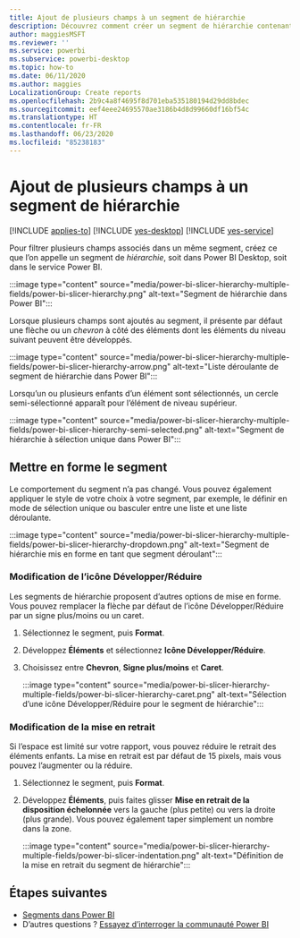 ```yaml
---
title: Ajout de plusieurs champs à un segment de hiérarchie
description: Découvrez comment créer un segment de hiérarchie contenant plusieurs champs dans une hiérarchie.
author: maggiesMSFT
ms.reviewer: ''
ms.service: powerbi
ms.subservice: powerbi-desktop
ms.topic: how-to
ms.date: 06/11/2020
ms.author: maggies
LocalizationGroup: Create reports
ms.openlocfilehash: 2b9c4a8f4695f8d701eba535180194d29dd8bdec
ms.sourcegitcommit: eef4eee24695570ae3186b4d8d99660df16bf54c
ms.translationtype: HT
ms.contentlocale: fr-FR
ms.lasthandoff: 06/23/2020
ms.locfileid: "85238183"
---
```

# <a name="add-multiple-fields-to-a-hierarchy-slicer"></a>Ajout de plusieurs champs à un segment de hiérarchie

[!INCLUDE [applies-to](../includes/applies-to.md)] [!INCLUDE [yes-desktop](../includes/yes-desktop.md)] [!INCLUDE [yes-service](../includes/yes-service.md)]

Pour filtrer plusieurs champs associés dans un même segment, créez ce que l’on appelle un segment de *hiérarchie*, soit dans Power BI Desktop, soit dans le service Power BI.

:::image type="content" source="media/power-bi-slicer-hierarchy-multiple-fields/power-bi-slicer-hierarchy.png" alt-text="Segment de hiérarchie dans Power BI":::

Lorsque plusieurs champs sont ajoutés au segment, il présente par défaut une flèche ou un *chevron* à côté des éléments dont les éléments du niveau suivant peuvent être développés.

:::image type="content" source="media/power-bi-slicer-hierarchy-multiple-fields/power-bi-slicer-hierarchy-arrow.png" alt-text="Liste déroulante de segment de hiérarchie dans Power BI":::
 
 
Lorsqu’un ou plusieurs enfants d’un élément sont sélectionnés, un cercle semi-sélectionné apparaît pour l’élément de niveau supérieur.
 
:::image type="content" source="media/power-bi-slicer-hierarchy-multiple-fields/power-bi-slicer-hierarchy-semi-selected.png" alt-text="Segment de hiérarchie à sélection unique dans Power BI":::

## <a name="format-the-slicer"></a>Mettre en forme le segment

Le comportement du segment n’a pas changé. Vous pouvez également appliquer le style de votre choix à votre segment, par exemple, le définir en mode de sélection unique ou basculer entre une liste et une liste déroulante. 

:::image type="content" source="media/power-bi-slicer-hierarchy-multiple-fields/power-bi-slicer-hierarchy-dropdown.png" alt-text="Segment de hiérarchie mis en forme en tant que segment déroulant":::

### <a name="change-the-expandcollapse-icon"></a>Modification de l’icône Développer/Réduire

Les segments de hiérarchie proposent d’autres options de mise en forme. Vous pouvez remplacer la flèche par défaut de l’icône Développer/Réduire par un signe plus/moins ou un caret.

1. Sélectionnez le segment, puis **Format**.
1. Développez **Éléments** et sélectionnez **Icône Développer/Réduire**.
1. Choisissez entre **Chevron**, **Signe plus/moins** et **Caret**.
 
    :::image type="content" source="media/power-bi-slicer-hierarchy-multiple-fields/power-bi-slicer-hierarchy-caret.png" alt-text="Sélection d’une icône Développer/Réduire pour le segment de hiérarchie":::
 
### <a name="change-the-indentation"></a>Modification de la mise en retrait

Si l’espace est limité sur votre rapport, vous pouvez réduire le retrait des éléments enfants. La mise en retrait est par défaut de 15 pixels, mais vous pouvez l’augmenter ou la réduire. 

1. Sélectionnez le segment, puis **Format**.
1. Développez **Éléments**, puis faites glisser **Mise en retrait de la disposition échelonnée** vers la gauche (plus petite) ou vers la droite (plus grande). Vous pouvez également taper simplement un nombre dans la zone.

    :::image type="content" source="media/power-bi-slicer-hierarchy-multiple-fields/power-bi-slicer-indentation.png" alt-text="Définition de la mise en retrait du segment de hiérarchie":::

## <a name="next-steps"></a>Étapes suivantes

- [Segments dans Power BI](../visuals/power-bi-visualization-slicers.md)
- D’autres questions ? [Essayez d’interroger la communauté Power BI](https://community.powerbi.com/)